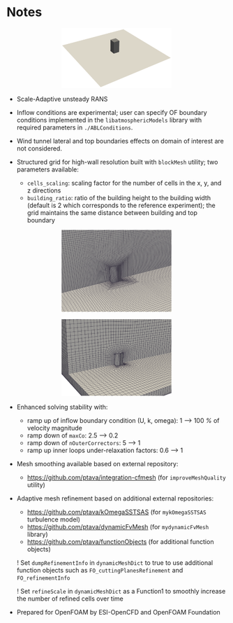 # Notes

<p align="center">
    <img src="../../../docs/validation-master-document/imgs/aij_A_geometry.png" width="50%" height="50%">
</p>

* Scale-Adaptive unsteady RANS

* Inflow conditions are experimental; user can specify OF boundary conditions implemented in the `libatmosphericModels` library with required parameters in `./ABLConditions`.

* Wind tunnel lateral and top boundaries effects on domain of interest are not considered.

* Structured grid for high-wall resolution built with `blockMesh` utility; two parameters available:
    - `cells_scaling`: scaling factor for the number of cells in the x, y, and z directions
    - `building_ratio`: ratio of the building height to the building width (default is 2 which corresponds to the reference experiment); the grid maintains the same distance between building and top boundary

<p align="center">
    <img src="../../../docs/validation-master-document/imgs/aij_A_grid.png" width="50%" height="50%">
</p>

<p align="center">
    <img src="../../../docs/validation-master-document/imgs/aij_A_smoothing.png" width="50%" height="50%">
</p>


* Enhanced solving stability with:
    - ramp up of inflow boundary condition (U, k, omega): 1  --> 100 *%* of velocity magnitude
    - ramp down of `maxCo`: 2.5 --> 0.2
    - ramp down of `nOuterCorrectors`: 5 --> 1
    - ramp up inner loops under-relaxation factors: 0.6 --> 1


* Mesh smoothing available based on external repository:
    - https://github.com/ptava/integration-cfmesh (for `improveMeshQuality` utility)


* Adaptive mesh refinement based on additional external repositories:
    - https://github.com/ptava/kOmegaSSTSAS (for `mykOmegaSSTSAS` turbulence model)
    - https://github.com/ptava/dynamicFvMesh (for `mydynamicFvMesh` library)
    - https://github.com/ptava/functionObjects (for additional function objects)

    ! Set `dumpRefinementInfo` in `dynamicMeshDict` to true to use additional function objects such as `FO_cuttingPlanesRefinement` and `FO_refinementInfo`

    ! Set `refineScale` in `dynamicMeshDict` as a Function1 to smoothly increase the number of refined cells over time


* Prepared for OpenFOAM by ESI-OpenCFD and OpenFOAM Foundation


